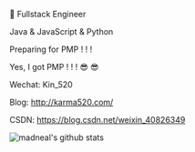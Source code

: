 
👷 Fullstack Engineer

Java & JavaScript & Python

Preparing for PMP ! ! !

Yes, I got PMP ! ! ! 😎 😎

Wechat: Kin_520

Blog: http://karma520.com/

CSDN: https://blog.csdn.net/weixin_40826349

![madneal's github stats](https://github-readme-stats.vercel.app/api?username=kay-520&show_icons=true&theme=radical) 

